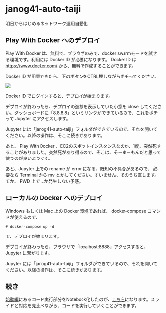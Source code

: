# janog41-auto-taiji
明日からはじめるネットワーク運用自動化

## Play With Docker へのデプロイ

Play With Docker は、無料で、ブラウザのみで、docker swarmモードを試せる環境です。利用には Docker ID が必要になります。 Docker ID は https://www.docker.com/ から、無料で作成することができます。

Docker ID が用意できたら、下のボタンをCTRL押しながらポチってください。

<a href="http://play-with-docker.com?stack=https://raw.githubusercontent.com/mnagaku/janog41-auto-taiji/master/docker-compose.yml"><img src="https://raw.githubusercontent.com/play-with-docker/stacks/master/assets/images/button.png" /></a>

Docker ID でログインすると、デプロイが始まります。

デプロイが終わったら、デプロイの進捗を表示していた小窓を close してください。ダッシュボードに「8.8.8.8」というリンクができているので、これをポチって Jupyter にアクセスします。

Jupyter には「janog41-auto-taiji」フォルダができているので、それを開いてください。以降の操作は、そこに続きがあります。

あと、 Play With Docker 、EC2のスポットインスタンスなのか、1度、突然死することがありました。突然死があり得るので、そこは、そーゆーもんだと思って使うのが良いようです。

あと、Jupyter 上での rename が error になる、既知の不具合があるので、 必要なら Terminal から mv とかしてください。すいません、そのうち直します。てか、 PWD 上でしか発生しない予感。

## ローカルの Docker へのデプロイ

Windows もしくは Mac 上の Docker 環境であれば、 docker-compose コマンドが使えるので、

```
# docker-compose up -d
```

で、デプロイが始まります。

デプロイが終わったら、ブラウザで「localhost:8888」アクセスすると、 Jupyter に繋がります。

Jupyter には「janog41-auto-taiji」フォルダができているので、それを開いてください。以降の操作は、そこに続きがあります。

## 続き

[始動編](https://www.janog.gr.jp/meeting/janog41/application/files/4215/1545/7952/janog41-autoprep-taiji-02.pdf)にあるコード実行部分をNotebook化したのが、[こちら](janog41-autoprep-taiji-02.ipynb)になります。スライドと対応を見比べながら、コードを実行していくことができます。
